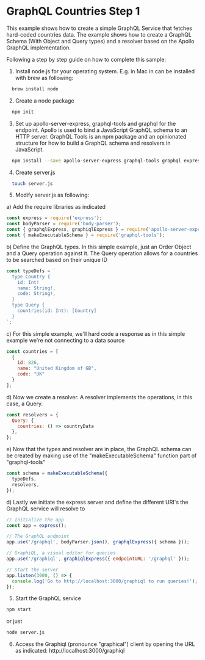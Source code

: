 # GraphQL Countries Step 1

This example shows how to create a simple GraphQL Service that fetches hard-coded countries data.  The example shows how to create a GraphQL Schema (With Object and Query types) and a resolver based on the  Apollo GraphQL implementation.

Following a step by step guide on how to complete this sample:

1) Install node.js for your operating system. E.g. in Mac in can be installed with brew as following:

```bash
  brew install node
```

2) Create a node package

```bash
  npm init
```

3) Set up apollo-server-express, graphql-tools and graphql for the endpoint. Apollo is used to bind a JavaScript GraphQL schema to an HTTP server. GraphQL Tools is an npm package and an opinionated structure for how to build a GraphQL schema and resolvers in JavaScript.

```bash
  npm install --save apollo-server-express graphql-tools graphql express body-parser
```
4) Create server.js

```bash
  touch server.js
```
5) Modify server.js as following:

  a) Add the require libraries as indicated

  ```javascript
  const express = require('express');
  const bodyParser = require('body-parser');
  const { graphqlExpress, graphiqlExpress } = require('apollo-server-express');
  const { makeExecutableSchema } = require('graphql-tools');
  ```

  b) Define the GraphQL types. In this simple example, just an Order Object and a Query operation against it. The Query operation allows for a countries to be searched based on their unique ID

  ```javascript
  const typeDefs = `
    type Country {
      id: Int!
      name: String!,
      code: String!,
    }
    type Query {
      countries(id: Int): [Country]
    }
  `;
  ```
  c) For this simple example, we'll hard code a response as in this simple example we're not connecting to a data source

  ```javascript
  const countries = [
    {
      id: 826,
      name: "United Kingdom of GB",
      code: "UK"
    }
  ];
  ```

  d) Now we create a resolver. A resolver implements the operations, in this case, a Query.

  ```javascript
  const resolvers = {
    Query: {
      countries: () => countryData
    },
  };
  ```

  e) Now that the types and resolver are in place, the GraphQL schema can be created by making use of the "makeExecutableSchema" function part of "graphql-tools"

  ```javascript
  const schema = makeExecutableSchema({
    typeDefs,
    resolvers,
  });
  ```

  d) Lastly we initiate the express server and define the different URI's the GraphQL service will resolve to

  ```javascript
  // Initialize the app
  const app = express();

  // The GraphQL endpoint
  app.use('/graphql', bodyParser.json(), graphqlExpress({ schema }));

  // GraphiQL, a visual editor for queries
  app.use('/graphiql', graphiqlExpress({ endpointURL: '/graphql' }));

  // Start the server
  app.listen(3000, () => {
    console.log('Go to http://localhost:3000/graphiql to run queries!');
  });
  ```

5) Start the GraphQL service

  ```bash
  npm start
  ```
  or just

  ```bash
  node server.js
  ```
6) Access the Graphiql (pronounce "graphical") client by opening the URL as indicated: http://localhost:3000/graphiql
